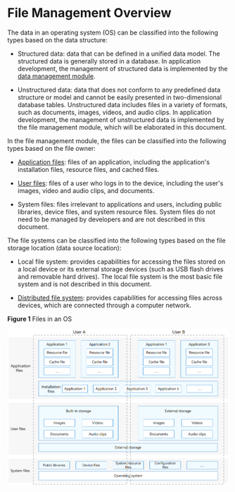 # File Management Overview

The data in an operating system (OS) can be classified into the following types based on the data structure:

- Structured data: data that can be defined in a unified data model. The structured data is generally stored in a database. In application development, the management of structured data is implemented by the [data management module](../database/data-mgmt-overview.md).

- Unstructured data: data that does not conform to any predefined data structure or model and cannot be easily presented in two-dimensional database tables. Unstructured data includes files in a variety of formats, such as documents, images, videos, and audio clips. In application development, the management of unstructured data is implemented by the file management module, which will be elaborated in this document.

In the file management module, the files can be classified into the following types based on the file owner:

- [Application files](app-file-overview.md): files of an application, including the application's installation files, resource files, and cached files.

- [User files](user-file-overview.md): files of a user who logs in to the device, including the user's images, video and audio clips, and documents.

- System files: files irrelevant to applications and users, including public libraries, device files, and system resource files. System files do not need to be managed by developers and are not described in this document.

The file systems can be classified into the following types based on the file storage location (data source location):

- Local file system: provides capabilities for accessing the files stored on a local device or its external storage devices (such as USB flash drives and removable hard drives). The local file system is the most basic file system and is not described in this document.

- [Distributed file system](distributed-fs-overview.md): provides capabilities for accessing files across devices, which are connected through a computer network.

**Figure 1** Files in an OS

![File classification model](figures/file-classification-model.png)
